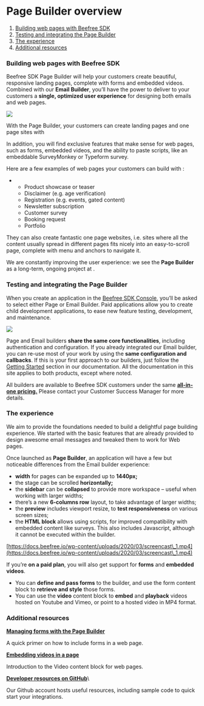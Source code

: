 # Page Builder overview

1. [Building web pages with Beefree SDK](broken-reference)
2. [Testing and integrating the Page Builder](broken-reference)
3. [The experience](broken-reference)
4. [Additional resources](broken-reference)

### Building web pages with Beefree SDK <a href="#building-web-pages-with-beefree-sdk" id="building-web-pages-with-beefree-sdk"></a>

Beefree SDK Page Builder will help your customers create beautiful, responsive landing pages, complete with forms and embedded videos. Combined with our **Email Builder**, you’ll have the power to deliver to your customers a **single, optimized user experience** for designing both emails and web pages.

![](https://docs.beefree.io/wp-content/uploads/2020/03/Page-Builder.jpg)

With the Page Builder, your customers can create landing pages and one page sites with

In addition, you will find exclusive features that make sense for web pages, such as forms, embedded videos, and the ability to paste scripts, like an embeddable SurveyMonkey or Typeform survey.

Here are a few examples of web pages your customers can build with :

*
  * Product showcase or teaser
  * Disclaimer (e.g. age verification)
  * Registration (e.g. events, gated content)
  * Newsletter subscription
  * Customer survey
  * Booking request
  * Portfolio

They can also create fantastic one page websites, i.e. sites where all the content usually spread in different pages fits nicely into an easy-to-scroll page, complete with menu and anchors to navigate it.

We are constantly improving the user experience: we see the **Page Builder** as a long-term, ongoing project at .

### Testing and integrating the Page Builder <a href="#testing-and-integrating-the-page-builder" id="testing-and-integrating-the-page-builder"></a>

When you create an application in the [Beefree SDK Console](https://dam.beefree.io/devmain), you’ll be asked to select either Page or Email Builder. Paid applications allow you to create child development applications, to ease new feature testing, development, and maintenance.

![](https://docs.beefree.io/wp-content/uploads/2020/03/Applications-in-Dev-portal.png)

Page and Email builders **share the same core functionalities**, including authentication and configuration. If you already integrated our Email builder, you can re-use most of your work by using the **same configuration and callbacks**. If this is your first approach to our builders, just follow the [Getting Started](https://docs.beefree.io/initializing-bee-plugin/) section in our documentation. All the documentation in this site applies to both products, except where noted.

All builders are available to Beefree SDK customers under the same [**all-in-one pricing.**](https://dam.beefree.io/pluginpricing) Please contact your Customer Success Manager for more details.

### The experience <a href="#the-experience" id="the-experience"></a>

We aim to provide the foundations needed to build a delightful page building experience. We started with the basic features that are already provided to design awesome email messages and tweaked them to work for Web pages.

Once launched as **Page Builder**, an application will have a few but noticeable differences from the Email builder experience:

* **width** for pages can be expanded up to **1440px;**
* the stage can be scrolled **horizontally;**
* the **sidebar** can be **collapsed** to provide more workspace – useful when working with larger widths;
* there’s a new **6-columns row** layout, to take advantage of larger widths;
* the **preview** includes viewport resize, to **test responsiveness** on various screen sizes;
* the **HTML block** allows using scripts, for improved compatibility with embedded content like surveys. This also includes Javascript, although it cannot be executed within the builder.

[https://docs.beefree.io/wp-content/uploads/2020/03/screencast\_1.mp4](https://docs.beefree.io/wp-content/uploads/2020/03/screencast\_1.mp4)

If you’re **on a paid plan**, you will also get support for **forms** and **embedded videos**.

* You can **define and pass forms** to the builder, and use the form content block to **retrieve and style** those forms.
* You can use the **video** content block to **embed** and **playback** videos hosted on Youtube and Vimeo, or point to a hosted video in MP4 format.

### Additional resources <a href="#additional-resources" id="additional-resources"></a>

[**Managing forms with the Page Builder**](https://docs.beefree.io/working-with-forms/)

A quick primer on how to include forms in a web page.

[**Embedding videos in a page**](https://docs.beefree.io/embedding-videos-in-a-page/)

Introduction to the Video content block for web pages.

[**Developer resources on GitHub**](https://dam.beefree.io/githubbeeforms)\


Our Github account hosts useful resources, including sample code to quick start your integrations.

